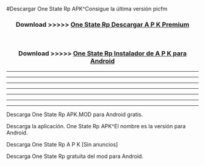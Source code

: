 #Descargar One State Rp  APK^Consigue la última versión picfm



<div align="center">
<h3>Download >>>>> <a href="https://es-sites.web.app/?es= One State Rp ">One State Rp  Descargar A P K Premium</a></h3><br>

<h3>Download >>>>> <a href="https://es-sites.web.app/?es= One State Rp ">One State Rp  Instalador de A P K para Android</a></h3>
</div>


----------------------------------------------------------

----------------------------------------------------------

----------------------------------------------------------

----------------------------------------------------------

----------------------------------------------------------

----------------------------------------------------------

----------------------------------------------------------

Descarga One State Rp  APK.MOD para Android gratis.

Descarga la aplicación. One State Rp  APK^El nombre es la versión para Android.

Descarga One State Rp  A P K [Sin anuncios]

Descarga One State Rp  gratuita del mod para Android.


